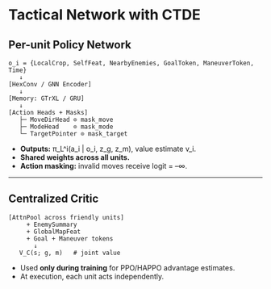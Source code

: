 # Tactical Network with CTDE

## Per-unit Policy Network

```
o_i = {LocalCrop, SelfFeat, NearbyEnemies, GoalToken, ManeuverToken, Time}
   ↓
[HexConv / GNN Encoder]
   ↓
[Memory: GTrXL / GRU]
   ↓
[Action Heads + Masks]
   ├─ MoveDirHead ⊙ mask_move
   ├─ ModeHead    ⊙ mask_mode
   └─ TargetPointer ⊙ mask_target
```

- **Outputs:** π_L^i(a_i | o_i, z_g, z_m), value estimate v_i.  
- **Shared weights across all units.**  
- **Action masking:** invalid moves receive logit = –∞.

---

## Centralized Critic

```
[AttnPool across friendly units]
     + EnemySummary
     + GlobalMapFeat
     + Goal + Maneuver tokens
       ↓
   V_C(s; g, m)   # joint value
```

- Used **only during training** for PPO/HAPPO advantage estimates.  
- At execution, each unit acts independently.
